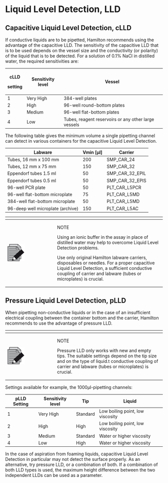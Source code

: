 # Liquid Level Detection, LLD

## Capacitive Liquid Level Detection, cLLD

If conductive liquids are to be pipetted, Hamilton recommends using the advantage of the capacitive LLD. The sensitivity of the capacitive LLD that is to be used depends on the vessel size and the conductivity (or polarity) of the liquid that is to be detected. For a solution of 0.1% NaCl in distilled water, the required sensitivities are:

| <p>cLLD</p><p>setting</p> | Sensitivity level | Vessel                                               |
| ------------------------- | ----------------- | ---------------------------------------------------- |
| 1                         | Very High         | 384-well plates                                      |
| 2                         | High              | 96-well round-bottom plates                          |
| 3                         | Medium            | 96-well flat-bottom plates                           |
| 4                         | Low               | Tubes, reagent reservoirs or any other large vessels |

The following table gives the minimum volume a single pipetting channel can detect in various containers for the capacitive Liquid Level Detection.

| Labware                           | Vmin \[µl] | Carrier            |
| --------------------------------- | ---------- | ------------------ |
| Tubes, 16 mm x 100 mm             | 200        | SMP\_CAR\_24       |
| Tubes, 12 mm x 75 mm              | 150        | SMP\_CAR\_32       |
| Eppendorf tubes 1.5 ml            | 50         | SMP\_CAR\_32\_EPIL |
| Eppendorf tubes 0.5 ml            | 50         | SMP\_CAR\_32\_EPIS |
| 96-well PCR plate                 | 50         | PLT\_CAR\_L5PCR    |
| 96-well flat-bottom microplate    | 75         | PLT\_CAR\_L5MD     |
| 384-well flat-bottom microplate   | 50         | PLT\_CAR\_L5MD     |
| 96-deep well microplate (archive) | 150        | PLT\_CAR\_L5AC     |

<table data-header-hidden><thead><tr><th width="145"></th><th></th></tr></thead><tbody><tr><td><img src="../../../../../.gitbook/assets/image (10) (1) (1) (1) (1) (1) (1) (1) (1) (1) (1) (1) (1) (1) (1) (1) (1).png" alt="" data-size="original"></td><td><p>NOTE</p><p>Using an ionic buffer in the assay in place of distilled water may help to overcome Liquid Level Detection problems.</p><p>Use only original Hamilton labware carriers, disposables or needles. For a proper capacitive Liquid Level Detection, a sufficient conductive coupling of carrier and labware (tubes or microplates) is crucial.</p></td></tr></tbody></table>

## Pressure Liquid Level Detection, pLLD

When pipetting non-conductive liquids or in the case of an insufficient electrical coupling between the container bottom and the carrier, Hamilton recommends to use the advantage of pressure LLD.

<table data-header-hidden><thead><tr><th width="145"></th><th></th></tr></thead><tbody><tr><td><img src="../../../../../.gitbook/assets/image (10) (1) (1) (1) (1) (1) (1) (1) (1) (1) (1) (1) (1) (1) (1) (1) (1).png" alt="" data-size="original"></td><td><p>NOTE</p><p>Pressure LLD only works with new and empty tips. The suitable settings depend on the tip size and on the type of liquid.t conductive coupling of carrier and labware (tubes or microplates) is crucial.</p></td></tr></tbody></table>

Settings available for example, the 1000µl-pipetting channels:

| pLLD Setting | Sensitivity level | Tip      | Liquid                           |
| ------------ | ----------------- | -------- | -------------------------------- |
| 1            | Very High         | Standard | Low boiling point, low viscosity |
| 2            | High              | High     | Low boiling point, low viscosity |
| 3            | Medium            | Standard | Water or higher viscosity        |
| 4            | Low               | High     | Water or higher viscosity        |

In the case of aspiration from foaming liquids, capacitive Liquid Level Detection in particular may not detect the surface properly. As an alternative, try pressure LLD, or a combination of both. If a combination of both LLD types is used, the maximum height difference between the two independent LLDs can be used as a parameter.
